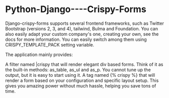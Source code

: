 # Python-Django----Crispy-Forms
Django-crispy-forms supports several frontend frameworks, such as Twitter Bootstrap (versions 2, 3, and 4), tailwind, Bulma and Foundation. You can also easily adapt your custom company's one, creating your own, see the docs for more information. You can easily switch among them using CRISPY_TEMPLATE_PACK setting variable.

The application mainly provides:

A filter named |crispy that will render elegant div based forms. Think of it as the built-in methods: as_table, as_ul and as_p. You cannot tune up the output, but it is easy to start using it.
A tag named {% crispy %} that will render a form based on your configuration and specific layout setup. This gives you amazing power without much hassle, helping you save tons of time.
